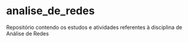 # analise_de_redes
Repositório contendo os estudos e atividades referentes à disciplina de Análise de Redes
